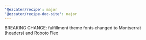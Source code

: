 ```yaml
---
'@ezcater/recipe': major
'@ezcater/recipe-doc-site': major
---
```


BREAKING CHANGE: fulfillment theme fonts changed to Montserrat (headers) and Roboto Flex
